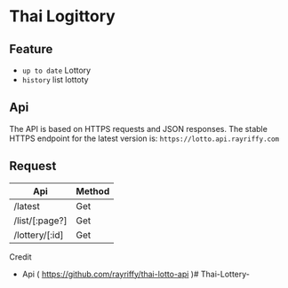 # Thai Logittory 

## Feature

- ` up to date ` Lottory
- ` history ` list lottoty

## Api
The API is based on HTTPS requests and JSON responses. The stable HTTPS endpoint for the latest version is: ` https://lotto.api.rayriffy.com `

## Request
| Api            | Method |
|----------------|--------|
| /latest        | Get    |
| /list/[:page?] | Get    |
| /lottery/[:id] | Get    |

Credit 
 - Api ( https://github.com/rayriffy/thai-lotto-api )# Thai-Lottery-
